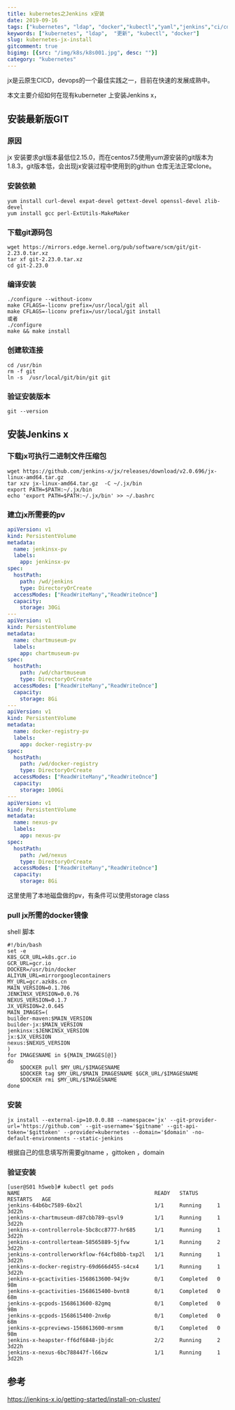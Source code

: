 ```yaml
---
title: kubernetes之Jenkins x安装
date: 2019-09-16
tags: ["kubernetes", "ldap", "docker","kubectl","yaml","jenkins","ci/cd","jx"]
keywords: ["kubernetes", "ldap",  "更新", "kubectl", "docker"]
slug: kubernetes-jx-install
gitcomment: true
bigimg: [{src: "/img/k8s/k8s001.jpg", desc: ""}]
category: "kubernetes"
---
```


jx是云原生CICD，devops的一个最佳实践之一，目前在快速的发展成熟中。

本文主要介绍如何在现有kuberneter 上安装Jenkins x，

<!--more-->

## 安装最新版GIT
### 原因
jx 安装要求git版本最低位2.15.0，而在centos7.5使用yum源安装的git版本为1.8.3，git版本低，会出现jx安装过程中使用到的githun 仓库无法正常clone。

### 安装依赖
```shell
yum install curl-devel expat-devel gettext-devel openssl-devel zlib-devel 
yum install gcc perl-ExtUtils-MakeMaker
```

### 下载git源码包
```shell
wget https://mirrors.edge.kernel.org/pub/software/scm/git/git-2.23.0.tar.xz
tar xf git-2.23.0.tar.xz
cd git-2.23.0
```

### 编译安装
```shell
./configure --without-iconv
make CFLAGS=-liconv prefix=/usr/local/git all
make CFLAGS=-liconv prefix=/usr/local/git install
或者
./configure
make && make install
```

### 创建软连接
```shell
cd /usr/bin
rm -f git
ln -s  /usr/local/git/bin/git git
```

### 验证安装版本
```shell
git --version
```

## 安装Jenkins x
### 下载jx可执行二进制文件压缩包
```shell
wget https://github.com/jenkins-x/jx/releases/download/v2.0.696/jx-linux-amd64.tar.gz
tar xzv jx-linux-amd64.tar.gz  -C ~/.jx/bin
export PATH=$PATH:~/.jx/bin
echo 'export PATH=$PATH:~/.jx/bin' >> ~/.bashrc
```
### 建立jx所需要的pv
```yaml
apiVersion: v1
kind: PersistentVolume
metadata:
  name: jenkinsx-pv
  labels:
    app: jenkinsx-pv
spec:
  hostPath:
    path: /wd/jenkins
    type: DirectoryOrCreate
  accessModes: ["ReadWriteMany","ReadWriteOnce"]
  capacity:
    storage: 30Gi
---
apiVersion: v1
kind: PersistentVolume
metadata:
  name: chartmuseum-pv
  labels:
    app: chartmuseum-pv
spec:
  hostPath:
    path: /wd/chartmuseum
    type: DirectoryOrCreate
  accessModes: ["ReadWriteMany","ReadWriteOnce"]
  capacity:
    storage: 8Gi
---
apiVersion: v1
kind: PersistentVolume
metadata:
  name: docker-registry-pv
  labels:
    app: docker-registry-pv
spec:
  hostPath:
    path: /wd/docker-registry
    type: DirectoryOrCreate
  accessModes: ["ReadWriteMany","ReadWriteOnce"]
  capacity:
    storage: 100Gi
---
apiVersion: v1
kind: PersistentVolume
metadata:
  name: nexus-pv
  labels:
    app: nexus-pv
spec:
  hostPath:
    path: /wd/nexus
    type: DirectoryOrCreate
  accessModes: ["ReadWriteMany","ReadWriteOnce"]
  capacity:
    storage: 8Gi
```
这里使用了本地磁盘做的pv，有条件可以使用storage class

### pull jx所需的docker镜像
shell 脚本
```shell
#!/bin/bash
set -e
K8S_GCR_URL=k8s.gcr.io
GCR_URL=gcr.io
DOCKER=/usr/bin/docker
ALIYUN_URL=mirrorgooglecontainers
MY_URL=gcr.azk8s.cn
MAIN_VERSION=0.1.706
JENKINSX_VERSION=0.0.76
NEXUS_VERSION=0.1.7
JX_VERSION=2.0.645
MAIN_IMAGES=(
builder-maven:$MAIN_VERSION
builder-jx:$MAIN_VERSION
jenkinsx:$JENKINSX_VERSION
jx:$JX_VERSION
nexus:$NEXUS_VERSION
)
for IMAGESNAME in ${MAIN_IMAGES[@]}
do
    $DOCKER pull $MY_URL/$IMAGESNAME
    $DOCKER tag $MY_URL/$MAIN_IMAGESNAME $GCR_URL/$IMAGESNAME
    $DOCKER rmi $MY_URL/$IMAGESNAME
done
```


### 安装
```shell
jx install --external-ip=10.0.0.88 --namespace='jx' --git-provider-url='https://github.com' --git-username='$gitname' --git-api-token='$gittoken' --provider=kubernetes --domain='$domain' -no-default-environments --static-jenkins
```
根据自己的信息填写所需要gitname ，gittoken ，domain

### 验证安装
```shell
[user@S01 h5web]# kubectl get pods 
NAME                                           READY   STATUS      RESTARTS   AGE
jenkins-64b6bc7589-6bx2l                       1/1     Running     1          3d22h
jenkins-x-chartmuseum-d87cbb789-qsvl9          1/1     Running     1          3d22h
jenkins-x-controllerrole-5bc8cc8777-hr685      1/1     Running     1          3d22h
jenkins-x-controllerteam-58565889-5jfvw        1/1     Running     2          3d22h
jenkins-x-controllerworkflow-f64cfb8bb-txp2l   1/1     Running     1          3d22h
jenkins-x-docker-registry-69d666d455-s4cx4     1/1     Running     1          3d22h
jenkins-x-gcactivities-1568613600-94j9v        0/1     Completed   0          98m
jenkins-x-gcactivities-1568615400-bvnt8        0/1     Completed   0          68m
jenkins-x-gcpods-1568613600-82gmq              0/1     Completed   0          98m
jenkins-x-gcpods-1568615400-2nx6p              0/1     Completed   0          68m
jenkins-x-gcpreviews-1568613600-mrsmm          0/1     Completed   0          98m
jenkins-x-heapster-ff6df6848-jbjdc             2/2     Running     2          3d22h
jenkins-x-nexus-6bc788447f-l66zw               1/1     Running     1          3d22h
```

## 参考
https://jenkins-x.io/getting-started/install-on-cluster/


<!--adsense-self-->
